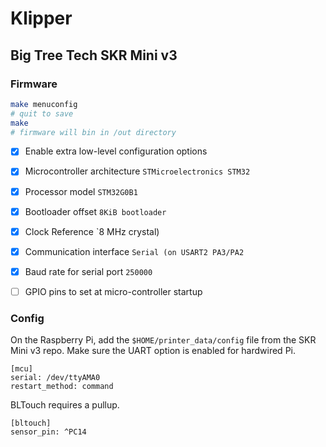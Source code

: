 # Klipper

## Big Tree Tech SKR Mini v3

### Firmware

``` bash
make menuconfig
# quit to save
make
# firmware will bin in /out directory
```

- [x] Enable extra low-level configuration options
- [x] Microcontroller architecture `STMicroelectronics STM32`
- [x] Processor model `STM32G0B1`
- [x] Bootloader offset `8KiB bootloader`
- [x] Clock Reference `8 MHz crystal)
- [x] Communication interface `Serial (on USART2 PA3/PA2`
- [x] Baud rate for serial port `250000`
- [ ] GPIO pins to set at micro-controller startup


### Config

On the Raspberry Pi, add the `$HOME/printer_data/config` file from the SKR Mini v3 repo.
Make sure the UART option is enabled for hardwired Pi.

```
[mcu]
serial: /dev/ttyAMA0
restart_method: command
```

BLTouch requires a pullup.

```
[bltouch]
sensor_pin: ^PC14
```
